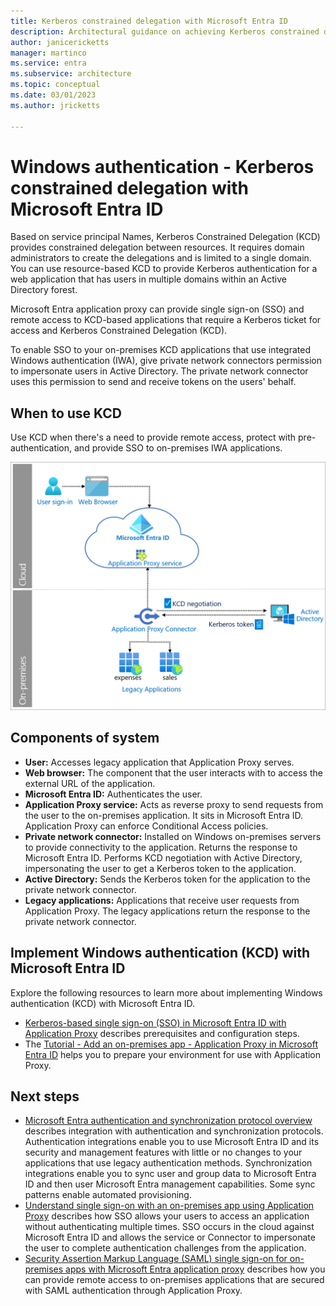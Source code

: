 ```yaml
---
title: Kerberos constrained delegation with Microsoft Entra ID
description: Architectural guidance on achieving Kerberos constrained delegation with Microsoft Entra ID.
author: janicericketts
manager: martinco
ms.service: entra
ms.subservice: architecture
ms.topic: conceptual
ms.date: 03/01/2023
ms.author: jricketts

---
```


# Windows authentication - Kerberos constrained delegation with Microsoft Entra ID

Based on service principal Names, Kerberos Constrained Delegation (KCD) provides constrained delegation between resources. It requires domain administrators to create the delegations and is limited to a single domain. You can use resource-based KCD to provide Kerberos authentication for a web application that has users in multiple domains within an Active Directory forest.

Microsoft Entra application proxy can provide single sign-on (SSO) and remote access to KCD-based applications that require a Kerberos ticket for access and Kerberos Constrained Delegation (KCD).

To enable SSO to your on-premises KCD applications that use integrated Windows authentication (IWA), give private network connectors permission to impersonate users in Active Directory. The private network connector uses this permission to send and receive tokens on the users' behalf.

## When to use KCD

Use KCD when there's a need to provide remote access, protect with pre-authentication, and provide SSO to on-premises IWA applications.

![Diagram of architecture](./media/authentication-patterns/kcd-auth.png)

## Components of system

- **User:** Accesses legacy application that Application Proxy serves.
- **Web browser:** The component that the user interacts with to access the external URL of the application.
- **Microsoft Entra ID:** Authenticates the user.
- **Application Proxy service:** Acts as reverse proxy to send requests from the user to the on-premises application. It sits in Microsoft Entra ID. Application Proxy can enforce Conditional Access policies.
- **Private network connector:** Installed on Windows on-premises servers to provide connectivity to the application. Returns the response to Microsoft Entra ID. Performs KCD negotiation with Active Directory, impersonating the user to get a Kerberos token to the application.
- **Active Directory:** Sends the Kerberos token for the application to the private network connector.
- **Legacy applications:** Applications that receive user requests from Application Proxy. The legacy applications return the response to the private network connector.

<a name='implement-windows-authentication-kcd-with-azure-ad'></a>

## Implement Windows authentication (KCD) with Microsoft Entra ID

Explore the following resources to learn more about implementing Windows authentication (KCD) with Microsoft Entra ID.

- [Kerberos-based single sign-on (SSO) in Microsoft Entra ID with Application Proxy](~/identity/app-proxy/how-to-configure-sso-with-kcd.md) describes prerequisites and configuration steps.
- The [Tutorial - Add an on-premises app - Application Proxy in Microsoft Entra ID](~/identity/app-proxy/application-proxy-add-on-premises-application.md) helps you to prepare your environment for use with Application Proxy.

## Next steps

- [Microsoft Entra authentication and synchronization protocol overview](auth-sync-overview.md) describes integration with authentication and synchronization protocols. Authentication integrations enable you to use Microsoft Entra ID and its security and management features with little or no changes to your applications that use legacy authentication methods. Synchronization integrations enable you to sync user and group data to Microsoft Entra ID and then user Microsoft Entra management capabilities. Some sync patterns enable automated provisioning.
- [Understand single sign-on with an on-premises app using Application Proxy](~/identity/app-proxy/how-to-configure-sso.md) describes how SSO allows your users to access an application without authenticating multiple times. SSO occurs in the cloud against Microsoft Entra ID and allows the service or Connector to impersonate the user to complete authentication challenges from the application.
- [Security Assertion Markup Language (SAML) single sign-on for on-premises apps with Microsoft Entra application proxy](~/identity/app-proxy/conceptual-sso-apps.md) describes how you can provide remote access to on-premises applications that are secured with SAML authentication through Application Proxy.
